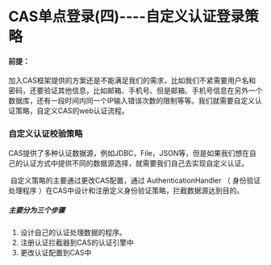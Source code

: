# 		CAS单点登录(四)----自定义认证登录策略

#### 前提：

​			加入CAS框架提供的方案还是不能满足我们的需求，比如我们不紧需要用户名和密码，还要验证其他信息，比如邮箱、手机号、但是邮箱、手机号信息在另外一个数据库，还有一段时间内同一个IP输入错误次数的限制等等。我们就需要自定义认证策略，自定义CAS的web认证流程。

### 自定义认证校验策略

​			CAS提供了多种认证数据源，例如JDBC，File，JSON等，但是如果我们想在自己的认证方式中提供不同的数据源选择，就需要我们自己去实现自定义认证。

​			自定义策略的主要通过更改CAS配置，通过 AuthenticationHandler （ 身份验证处理程序 ）在CAS中设计和注册定义身份验证策略，拦截数据源达到目的。

##### 主要分为三个步骤

1. 设计自己的认证处理数据的程序。
2. 注册认证拦截器到CAS的认证引擎中
3. 更改认证配置到CAS中

